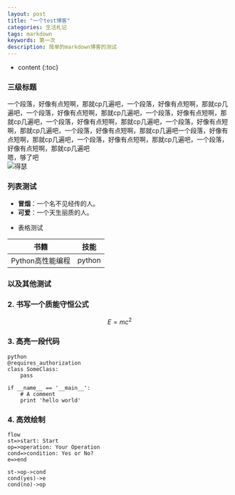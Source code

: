 ```yaml
---
layout: post
title: "一个test博客"
categories: 生活札记
tags: markdown
keywords: 第一次
description: 简单的markdown博客的测试
---
```


* content
{:toc}

### 三级标题  
一个段落，好像有点短啊，那就cp几遍吧，一个段落，好像有点短啊，那就cp几遍吧，一个段落，好像有点短啊，那就cp几遍吧，一个段落，好像有点短啊，那就cp几遍吧，一个段落，好像有点短啊，那就cp几遍吧，一个段落，好像有点短啊，那就cp几遍吧，一个段落，好像有点短啊，那就cp几遍吧一个段落，好像有点短啊，那就cp几遍吧，一个段落，好像有点短啊，那就cp几遍吧，一个段落，好像有点短啊，那就cp几遍吧  
嗯，够了吧  
![得瑟](https://ws3.sinaimg.cn/large/6af89bc8gw1f8q3b3qu9xg205z0423yj.gif)



### 列表测试
- **冒烟**：一个名不见经传的人。
- **可爱**：一个天生丽质的人。


+ 表格测试  
 
| 书籍 | 技能 |
| ---- | ----|  
| Python高性能编程 | python |

### 以及其他测试  

### 2. 书写一个质能守恒公式  

$$E=mc^2$$

### 3. 高亮一段代码

```
python
@requires_authorization
class SomeClass:
    pass

if __name__ == '__main__':
    # A comment
    print 'hello world'
```

### 4. 高效绘制  


```
flow
st=>start: Start
op=>operation: Your Operation
cond=>condition: Yes or No?
e=>end

st->op->cond
cond(yes)->e
cond(no)->op
```
